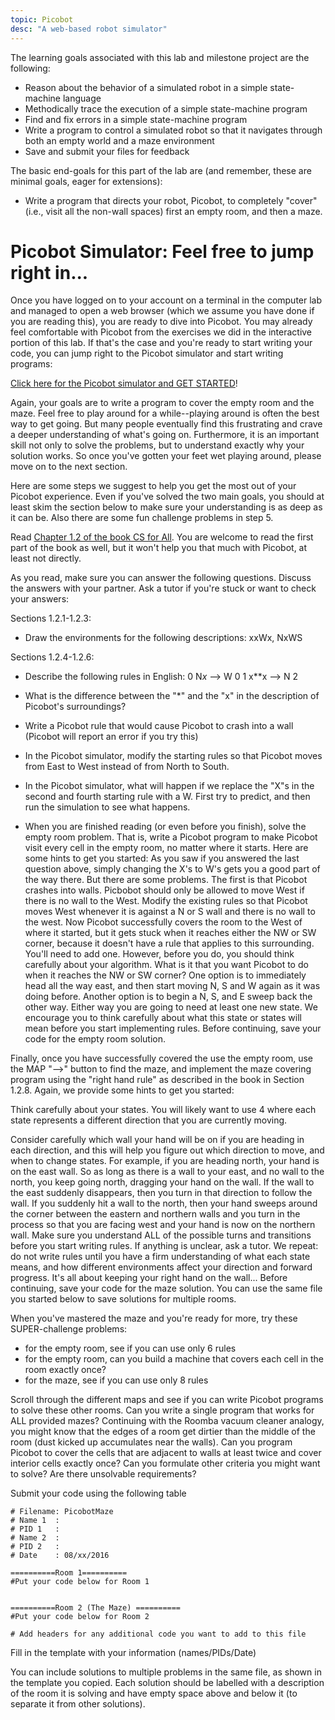 ```yaml
---
topic: Picobot
desc: "A web-based robot simulator"
---
```


The learning goals associated with this lab and milestone project are the following:

* Reason about the behavior of a simulated robot in a simple state-machine language
* Methodically trace the execution of a simple state-machine program
* Find and fix errors in a simple state-machine program
* Write a program to control a simulated robot so that it navigates through both an empty world and a maze environment
* Save and submit your files for feedback

The basic end-goals for this part of the lab are (and remember, these are minimal goals, eager for extensions):

* Write a program that directs your robot, Picobot, to completely "cover" (i.e., visit all the non-wall spaces) first an empty room, and then a maze.  

# Picobot Simulator: Feel free to jump right in...

Once you have logged on to your account on a terminal in the computer lab and managed to open a web browser (which we assume you have done if you are reading this), you are ready to dive into Picobot. You may already feel comfortable with Picobot from the exercises we did in the interactive portion of this lab.  If that's the case and you're ready to start writing your code, you can jump right to the Picobot simulator and start writing programs:

[Click here for the Picobot simulator and GET STARTED](https://www.cs.hmc.edu/picobot/)!

Again, your goals are to write a program to cover the empty room and the maze.  Feel free to play around for a while--playing around is often the best way to get going.  But many people eventually find this frustrating and crave a deeper understanding of what's going on.  Furthermore,  it is an important skill not only to solve the problems, but to understand exactly why your solution works.  So once you've gotten your feet wet playing around, please move on to the next section.


Here are some steps we suggest to help you get the most out of your Picobot experience.  Even if you've solved the two main goals, you should at least skim the section below to make sure your understanding is as deep as it can be.  Also there are some fun challenge problems in step 5.

Read [Chapter 1.2 of the book CS for All](https://www.cs.hmc.edu/csforall/Introduction/Introduction.html#picobot).  You are welcome to read the first part of the book as well, but it won't help you that much with Picobot, at least not directly. 

As you read, make sure you can answer the following questions.  Discuss the answers with your partner.  Ask a tutor if you're stuck or want to check your answers:

Sections 1.2.1-1.2.3: 
* Draw the environments for the following descriptions: xxWx, NxWS

Sections 1.2.4-1.2.6:
* Describe the following rules in English:
	0 N*x* --> W 0
	1 x**x --> N 2

* What is the difference between the "*" and the "x" in the description of Picobot's surroundings?

* Write a Picobot rule that would cause Picobot to crash into a wall (Picobot will report an error if you try this)
* In the Picobot simulator, modify the starting rules so that Picobot moves from East to West instead of from North to South.
* In the Picobot simulator, what will happen if we replace the "X"s in the second and fourth starting rule with a W.  First try to predict, and then run the simulation to see what happens.
* When you are finished reading (or even before you finish), solve the empty room problem.  That is, write a Picobot program to make Picobot visit every cell in the empty room, no matter where it starts.  Here are some hints to get you started:
As you saw if you answered the last question above, simply changing the X's to W's gets you a good part of the way there.  But there are some problems.  The first is that Picobot crashes into walls.  Picbobot should only be allowed to move West if there is no wall to the West.  Modify the existing rules so that Picobot moves West whenever it is against a N or S wall and there is no wall to the west.
Now Picobot successfully covers the room to the West of where it started, but it gets stuck when it reaches either the NW or SW corner, because it doesn't have a rule that applies to this surrounding.  You'll need to add one.  However, before you do, you should think carefully about your algorithm.  What is it that you want Picobot to do when it reaches the NW or SW corner?  One option is to immediately head all the way east, and then start moving N, S and W again as it was doing before.  Another option is to begin a N, S, and E sweep back the other way.  Either way you are going to need at least one new state.  We encourage you to think carefully about what this state or states will mean before you start implementing rules. 
Before continuing, save your code for the empty room solution. 

Finally, once you have successfully covered the use the empty room, use the MAP "-->" button to find the maze, and implement the maze covering program using the "right hand rule" as described in the book in Section 1.2.8.  Again, we provide some hints to get you started:

Think carefully about your states.  You will likely want to use 4 where each state represents a different direction that you are currently moving.  

Consider carefully which wall your hand will be on if you are heading in each direction, and this will help you figure out which direction to move, and when to change states.  For example, if you are heading north, your hand is on the east wall.  So as long as there is a wall to your east, and no wall to the north, you keep going north,  dragging your hand on the wall.  If the wall to the east suddenly disappears, then you turn in that direction to follow the wall.  If you suddenly hit a wall to the north, then your hand sweeps around the corner between the eastern and northern walls and you turn in the process so that you are facing west and your hand is now on the northern wall.  Make sure you understand ALL of the possible turns and transitions before you start writing rules.  If anything is unclear, ask a tutor.  We repeat: do not write rules until you have a firm understanding of what each state means, and how different environments affect your direction and forward progress.  It's all about keeping your right hand on the wall...
Before continuing, save your code for the maze solution.  You can use the same file you started below to save solutions for multiple rooms. 

When you've mastered the maze and you're ready for more, try these SUPER-challenge problems:
* for the empty room, see if you can use only 6 rules 
* for the empty room, can you build a machine that covers each cell in the room exactly once? 
* for the maze, see if you can use only 8 rules 

Scroll through the different maps and see if you can write Picobot programs to solve these other rooms.  Can you write a single program that works for ALL provided mazes?
Continuing with the Roomba vacuum cleaner analogy, you might know that the edges of a room get dirtier than the middle of the room (dust kicked up accumulates near the walls).  Can you program Picobot to cover the cells that are adjacent to walls at least twice and cover interior cells exactly once?  Can you formulate other criteria you might want to solve?  Are there unsolvable requirements?

Submit your code using the following table

```
# Filename: PicobotMaze
# Name 1  :
# PID 1   :
# Name 2  :
# PID 2   :
# Date    : 08/xx/2016

==========Room 1==========
#Put your code below for Room 1


==========Room 2 (The Maze) ==========
#Put your code below for Room 2

# Add headers for any additional code you want to add to this file
```

Fill in the template with your information (names/PIDs/Date)

You can include solutions to multiple problems in the same file, as shown in the template you copied.  Each solution should be labelled with a description of the room it is solving and have empty space above and below it (to separate it from other solutions).

